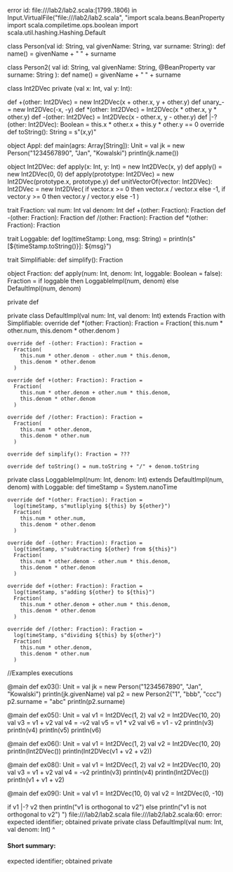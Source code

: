 error id: file://<WORKSPACE>/lab2/lab2.scala:[1799..1806) in Input.VirtualFile("file://<WORKSPACE>/lab2/lab2.scala", "import scala.beans.BeanProperty
import scala.compiletime.ops.boolean
import scala.util.hashing.Hashing.Default

class Person(val id: String, val givenName: String, var surname: String):
  def name() = givenName + " " + surname

class Person2(
    val id: String,
    val givenName: String,
    @BeanProperty var surname: String
):
  def name() = givenName + " " + surname

class Int2DVec private (val x: Int, val y: Int):

  def +(other: Int2DVec) = new Int2DVec(x + other.x, y + other.y)
  def unary_- = new Int2DVec(-x, -y)
  def *(other: Int2DVec) = Int2DVec(x * other.x, y * other.y)
  def -(other: Int2DVec) = Int2DVec(x - other.x, y - other.y)
  def |-?(other: Int2DVec): Boolean = this.x * other.x + this.y * other.y == 0
  override def toString(): String = s"($x,$y)"

object Appl:
  def main(agrs: Array[String]): Unit =
    val jk = new Person("1234567890", "Jan", "Kowalski")
    println(jk.name())

object Int2DVec:
  def apply(x: Int, y: Int) = new Int2DVec(x, y)
  def apply() = new Int2DVec(0, 0)
  def apply(prototype: Int2DVec) = new Int2DVec(prototype.x, prototype.y)
  def unitVectorOf(vector: Int2DVec): Int2DVec = new Int2DVec(
    if vector.x >= 0 then vector.x / vector.x else -1,
    if vector.y >= 0 then vector.y / vector.y else -1
  )

trait Fraction:
  val num: Int
  val denom: Int
  def +(other: Fraction): Fraction
  def -(other: Fraction): Fraction
  def /(other: Fraction): Fraction
  def *(other: Fraction): Fraction

trait Loggable:
  def log(timeStamp: Long, msg: String) =
    println(s"[${timeStamp.toString()}]: ${msg}")

trait Simplifiable:
  def simplify(): Fraction

object Fraction:
  def apply(num: Int, denom: Int, loggable: Boolean = false): Fraction =
    if loggable then LoggableImpl(num, denom)
    else DefaultImpl(num, denom)
  
  private def 

  private class DefaultImpl(val num: Int, val denom: Int)
      extends Fraction
      with Simplifiable:
    override def *(other: Fraction): Fraction =
      Fraction(
        this.num * other.num,
        this.denom * other.denom
      )

    override def -(other: Fraction): Fraction =
      Fraction(
        this.num * other.denom - other.num * this.denom,
        this.denom * other.denom
      )

    override def +(other: Fraction): Fraction =
      Fraction(
        this.num * other.denom + other.num * this.denom,
        this.denom * other.denom
      )

    override def /(other: Fraction): Fraction =
      Fraction(
        this.num * other.denom,
        this.denom * other.num
      )

    override def simplify(): Fraction = ???

    override def toString() = num.toString + "/" + denom.toString

  private class LoggableImpl(num: Int, denom: Int)
      extends DefaultImpl(num, denom)
      with Loggable:
    def timeStamp = System.nanoTime

    override def *(other: Fraction): Fraction =
      log(timeStamp, s"mutliplying ${this} by ${other}")
      Fraction(
        this.num * other.num,
        this.denom * other.denom
      )

    override def -(other: Fraction): Fraction =
      log(timeStamp, s"subtracting ${other} from ${this}")
      Fraction(
        this.num * other.denom - other.num * this.denom,
        this.denom * other.denom
      )

    override def +(other: Fraction): Fraction =
      log(timeStamp, s"adding ${other} to ${this}")
      Fraction(
        this.num * other.denom + other.num * this.denom,
        this.denom * other.denom
      )

    override def /(other: Fraction): Fraction =
      log(timeStamp, s"dividing ${this} by ${other}")
      Fraction(
        this.num * other.denom,
        this.denom * other.num
      )

//Examples executions

@main def ex03(): Unit =
  val jk = new Person("1234567890", "Jan", "Kowalski")
  println(jk.givenName)
  val p2 = new Person2("1", "bbb", "ccc")
  p2.surname = "abc"
  println(p2.surname)

@main def ex05(): Unit =
  val v1 = Int2DVec(1, 2)
  val v2 = Int2DVec(10, 20)
  val v3 = v1 + v2
  val v4 = -v2
  val v5 = v1 * v2
  val v6 = v1 - v2
  println(v3)
  println(v4)
  println(v5)
  println(v6)

@main def ex06(): Unit =
  val v1 = Int2DVec(1, 2)
  val v2 = Int2DVec(10, 20)
  println(Int2DVec())
  println(Int2DVec(v1 + v2 + v2))

@main def ex08(): Unit =
  val v1 = Int2DVec(1, 2)
  val v2 = Int2DVec(10, 20)
  val v3 = v1 + v2
  val v4 = -v2
  println(v3)
  println(v4)
  println(Int2DVec())
  println(v1 + v1 + v2)

@main def ex09(): Unit =
  val v1 = Int2DVec(10, 0)
  val v2 = Int2DVec(0, -10)

  if v1 |-? v2 then println("v1 is orthogonal to v2")
  else println("v1 is not orthogonal to v2")
")
file://<WORKSPACE>/lab2/lab2.scala
file://<WORKSPACE>/lab2/lab2.scala:60: error: expected identifier; obtained private
  private class DefaultImpl(val num: Int, val denom: Int)
  ^
#### Short summary: 

expected identifier; obtained private